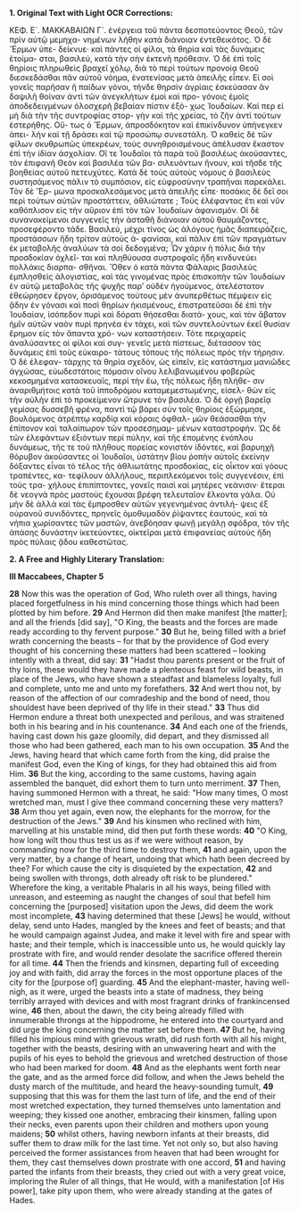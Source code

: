 **1. Original Text with Light OCR Corrections:**

ΚΕΦ. Ε´. ΜΑΚΚΑΒΑΙΩΝ Γ´.
ἐνέργεια τοῦ πάντα δεσποτεύοντος Θεοῦ, τῶν πρὶν αὐτῷ μεμηχα-
νημένων λῆθην κατὰ διάνοιαν ἐντεθεικότος. Ὁ δὲ Ἕρμων ὑπε-
δείκνυε· καὶ πάντες οἱ φίλοι, τὰ θηρία καὶ τὰς δυνάμεις ἑτοίμα-
σται, βασιλεύ, κατὰ τὴν σὴν ἐκτενῆ πρόθεσιν. Ὁ δὲ ἐπὶ τοῖς
θηρίοις πληρωθεὶς βραχεῖ χόλῳ, διὰ τὸ περὶ τούτων προνοίᾳ Θεοῦ
διεσκεδάσθαι πᾶν αὐτοῦ νόημα, ἐνατενίσας μετὰ ἀπειλῆς εἶπεν.
Εἰ σοὶ γονεῖς παρῆσαν ἢ παίδων γόνοι, τήνδε θηρσὶν ἀγρίαις
ἐσκεύασαν ἂν δαψιλῆ θοίναν ἀντὶ τῶν ἀνεγκλήτων ἐμοὶ καὶ προ-
γόνοις ἐμοῖς ἀποδεδειγμένων ὁλοσχερῆ βεβαίαν πίστιν ἐξό-
χως Ἰουδαίων. Καὶ περ εἰ μὴ διὰ τὴν τῆς συντροφίας στορ-
γὴν καὶ τῆς χρείας, τὸ ζῆν ἀντὶ τούτων ἐστερήθης. Οὕ-
τως ὁ Ἕρμων, ἀπροσδόκητον καὶ ἐπικίνδυνον ὑπήνεγκεν ἀπει-
λὴν καὶ τῇ δράσει καὶ τῷ προσώπῳ συνεστάλη. Ὁ καθεὶς δὲ
τῶν φίλων σκυθρωπῶς ὑπεκρέων, τοὺς συνηθροισμένους ἀπέλυσαν
ἕκαστον ἐπὶ τὴν ἰδίαν ἀσχολίαν. Οἵ τε Ἰουδαῖοι τὰ παρὰ τοῦ
βασιλέως ἀκούσαντες, τὸν ἐπιφανῆ Θεὸν καὶ βασιλέα τῶν βα-
σιλευόντων ἤνουν, καὶ τῆσδε τῆς βοηθείας αὐτοῦ πετευχύτες.
Κατὰ δὲ τοὺς αὐτοὺς νόμους ὁ βασιλεὺς συστησάμενος πάλιν
τὸ συμπόσιον, εἰς εὐφροσύνην τραπῆναι παρεκάλει. Τὸν δὲ Ἕρ-
μωνα προσκαλεσάμενος μετὰ ἀπειλῆς εἶπε· ποσάκις δὲ δεῖ σοι
περὶ τούτων αὐτῶν προστάττειν, ἀθλιώτατε ; Τοὺς ἐλέφαντας
ἔτι καὶ νῦν καθόπλισον εἰς τὴν αὔριον ἐπὶ τὸν τῶν Ἰουδαίων
ἀφανισμόν. Οἱ δὲ συνανακείμενοι συγγενεῖς τὴν ἀσταθῆ διάνοιαν
αὐτοῦ θαυμάζοντες, προσεφέροντο τάδε. Βασιλεύ, μέχρι τίνος
ὡς ἀλόγους ἡμᾶς διαπειράζεις, προστάσσων ἤδη τρίτον αὐτοὺς ἀ-
φανίσαι, καὶ πάλιν ἐπὶ τῶν πραγμάτων ἐκ μεταβολῆς ἀναλύων
τὰ σοὶ δεδογμένα; Ὧν χάριν ἡ πόλις διὰ τὴν προσδοκίαν ὀχλεῖ-
ται καὶ πληθύουσα συστροφαῖς ἤδη κινδυνεύει πολλάκις διαρπα-
σθῆναι. Ὅθεν ὁ κατὰ πάντα Φάλαρις βασιλεὺς ἐμπλησθεὶς
ἀλογιστίας, καὶ τὰς γινομένας πρὸς ἐπισκοπὴν τῶν Ἰουδαίων ἐν
αὐτῷ μεταβολὰς τῆς ψυχῆς παρ’ οὐδὲν ἡγούμενος, ἀτελέστατον
ἐθεώρησεν ἔργον, ὁρισάμενος τούτους μὲν ἀνυπερθέτως πέμψειν
εἰς ᾅδην ἐν γόνασι καὶ ποσὶ θηρίων ἡκισμένους, ἐπιστρατεῦσαι
δὲ ἐπὶ τὴν Ἰουδαίαν, ἰσόπεδον πυρὶ καὶ δόρατι θήσεσθαι διατά-
χους, καὶ τὸν ἄβατον ἡμῖν αὐτῶν ναὸν πυρὶ πρηνέα ἐν τάχει,
καὶ τῶν συντελούντων ἐκεῖ θυσίαν ἔρημον εἰς τὸν ἅπαντα χρό-
νων καταστήσειν. Τότε περιχαρείς ἀναλύσαντες οἱ φίλοι καὶ συγ-
γενεῖς μετὰ πίστεως, διέτασσον τὰς δυνάμεις ἐπὶ τοὺς εὐκαιρο-
τάτους τόπους τῆς πόλεως πρὸς τὴν τήρησιν. Ὁ δὲ ἐλεφαν-
τάρχης τὰ θηρία σχεδὸν, ὡς εἰπεῖν, εἰς κατάστημα μανιῶδες
ἀγχώσας, εὐωδεστάτοις πόμασιν οἴνου λελιβανωμένου φοβερῶς
κεκοσμημένα κατασκευαῖς, περὶ τὴν ἕω, τῆς πόλεως ἤδη πλήθε-
σιν ἀναριθμήτοις κατὰ τοῦ ἱπποδρόμου καταμεμεστωμένης, εἰσελ-
θὼν εἰς τὴν αὐλὴν ἐπὶ τὸ προκείμενον ὤτρυνε τὸν βασιλέα. Ὁ
δὲ ὀργῇ βαρεῖᾳ γεμίσας δυσσεβῆ φρένα, παντὶ τῷ βάρει σὺν τοῖς
θηρίοις ἐξώρμησε, βουλόμενος ἀτρέπτῳ καρδίᾳ καὶ κόραις ὀφθαλ-
μῶν θεάσασθαι τὴν ἐπίπονον καὶ ταλαίπωρον τῶν προσεσημαμ-
μένων καταστροφήν. Ὡς δὲ τῶν ἐλεφάντων ἐξιόντων περὶ πύλην,
καὶ τῆς ἑπομένης ἐνόπλου δυνάμεως, τῆς τε τοῦ πλήθους πορείας
κονιστὸν ἰδόντες, καὶ βαρυηχῆ θόρυβον ἀκούσαντες οἱ Ἰουδαῖοι,
ὑστάτην βίου ῥοπὴν αὐτοῖς ἐκείνην δόξαντες εἶναι τὸ τέλος τῆς
ἀθλιωτάτης προσδοκίας, εἰς οἶκτον καὶ γόους τραπέντες, κα-
τεφίλουν ἀλλήλους, περιπλεκόμενοι τοῖς συγγενέσιν, ἐπὶ τοὺς τρα-
χήλους ἐπιπίπτοντες, γονεῖς παισὶ καὶ μητέρες νεάνισιν· ἕτεραι
δὲ νεογνὰ πρὸς μαστοὺς ἔχουσαι βρέφη τελευταῖον ἕλκοντα γάλα.
Οὐ μὴν δὲ ἀλλὰ καὶ τὰς ἔμπροσθεν αὐτῶν γεγενημένας ἀντιλή-
ψεις ἐξ οὐρανοῦ συνιδόντες, πρηνεῖς ὁμοθυμαδὸν ῥίψαντες ἑαυτούς,
καὶ τὰ νήπια χωρίσαντες τῶν μαστῶν, ἀνεβόησαν φωνῇ μεγάλῃ
σφόδρα, τὸν τῆς ἁπάσης δυνάστην ἱκετεύοντες, οἰκτεῖραι μετὰ
ἐπιφανείας αὐτοὺς ἤδη πρὸς πύλαις ᾅδου καθεστῶτας.

**2. A Free and Highly Literary Translation:**

**III Maccabees, Chapter 5**

**28** Now this was the operation of God, Who ruleth over all things, having placed forgetfulness in his mind concerning those things which had been plotted by him before.
**29** And Hermon did then make manifest [the matter]; and all the friends [did say], "O King, the beasts and the forces are made ready according to thy fervent purpose."
**30** But he, being filled with a brief wrath concerning the beasts – for that by the providence of God every thought of his concerning these matters had been scattered – looking intently with a threat, did say:
**31** "Hadst thou parents present or the fruit of thy loins, these would they have made a plenteous feast for wild beasts, in place of the Jews, who have shown a steadfast and blameless loyalty, full and complete, unto me and unto my forefathers.
**32** And wert thou not, by reason of the affection of our comradeship and the bond of need, thou shouldest have been deprived of thy life in their stead."
**33** Thus did Hermon endure a threat both unexpected and perilous, and was straitened both in his bearing and in his countenance.
**34** And each one of the friends, having cast down his gaze gloomily, did depart, and they dismissed all those who had been gathered, each man to his own occupation.
**35** And the Jews, having heard that which came forth from the king, did praise the manifest God, even the King of kings, for they had obtained this aid from Him.
**36** But the king, according to the same customs, having again assembled the banquet, did exhort them to turn unto merriment.
**37** Then, having summoned Hermon with a threat, he said: "How many times, O most wretched man, must I give thee command concerning these very matters?
**38** Arm thou yet again, even now, the elephants for the morrow, for the destruction of the Jews."
**39** And his kinsmen who reclined with him, marvelling at his unstable mind, did then put forth these words:
**40** "O King, how long wilt thou thus test us as if we were without reason, by commanding now for the third time to destroy them,
**41** and again, upon the very matter, by a change of heart, undoing that which hath been decreed by thee? For which cause the city is disquieted by the expectation,
**42** and being swollen with throngs, doth already oft risk to be plundered." Wherefore the king, a veritable Phalaris in all his ways, being filled with unreason, and esteeming as naught the changes of soul that befell him concerning the [purposed] visitation upon the Jews, did deem the work most incomplete,
**43** having determined that these [Jews] he would, without delay, send unto Hades, mangled by the knees and feet of beasts; and that he would campaign against Judea, and make it level with fire and spear with haste; and their temple, which is inaccessible unto us, he would quickly lay prostrate with fire, and would render desolate the sacrifice offered therein for all time.
**44** Then the friends and kinsmen, departing full of exceeding joy and with faith, did array the forces in the most opportune places of the city for the [purpose of] guarding.
**45** And the elephant-master, having well-nigh, as it were, urged the beasts into a state of madness, they being terribly arrayed with devices and with most fragrant drinks of frankincensed wine,
**46** then, about the dawn, the city being already filled with innumerable throngs at the hippodrome, he entered into the courtyard and did urge the king concerning the matter set before them.
**47** But he, having filled his impious mind with grievous wrath, did rush forth with all his might, together with the beasts, desiring with an unwavering heart and with the pupils of his eyes to behold the grievous and wretched destruction of those who had been marked for doom.
**48** And as the elephants went forth near the gate, and as the armed force did follow, and when the Jews beheld the dusty march of the multitude, and heard the heavy-sounding tumult,
**49** supposing that this was for them the last turn of life, and the end of their most wretched expectation, they turned themselves unto lamentation and weeping; they kissed one another, embracing their kinsmen, falling upon their necks, even parents upon their children and mothers upon young maidens;
**50** whilst others, having newborn infants at their breasts, did suffer them to draw milk for the last time. Yet not only so, but also having perceived the former assistances from heaven that had been wrought for them, they cast themselves down prostrate with one accord,
**51** and having parted the infants from their breasts, they cried out with a very great voice, imploring the Ruler of all things, that He would, with a manifestation [of His power], take pity upon them, who were already standing at the gates of Hades.